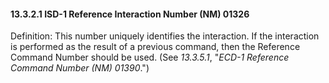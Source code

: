 #### 13.3.2.1 ISD-1 Reference Interaction Number (NM) 01326

Definition: This number uniquely identifies the interaction. If the interaction is performed as the result of a previous command, then the Reference Command Number should be used. (See _13.3.5.1_, "_ECD-1 Reference Command Number (NM) 01390_.")
